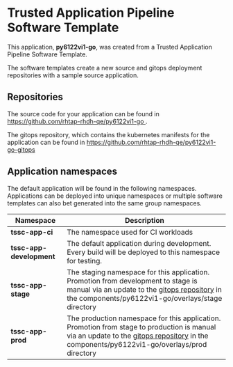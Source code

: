 # Trusted Application Pipeline Software Template

This application, **py6122vi1-go**, was created from a Trusted Application Pipeline Software Template.

The software templates create a new source and gitops deployment repositories with a sample source application. 

## Repositories

The source code for your application can be found in [https://github.com/rhtap-rhdh-qe/py6122vi1-go ](https://github.com/rhtap-rhdh-qe/py6122vi1-go ).
 
The gitops repository, which contains the kubernetes manifests for the application can be found in 
[https://github.com/rhtap-rhdh-qe/py6122vi1-go-gitops ](https://github.com/rhtap-rhdh-qe/py6122vi1-go-gitops ) 

## Application namespaces 

The default application will be found in the following namespaces. Applications can be deployed into unique namespaces or multiple software templates can also bet generated into the same group namespaces.  

|  Namespace   |  Description   |  
| -------- | -------- |
| **tssc-app-ci** | The namespace used for CI workloads |
| **tssc-app-development** | The default application during development. Every build will be deployed to this namespace for testing. |
| **tssc-app-stage** | The staging namespace for this application. Promotion from development to stage is manual via an update to the [gitops repository](https://github.com/rhtap-rhdh-qe/py6122vi1-go-gitops ) in the components/py6122vi1-go/overlays/stage directory |
| **tssc-app-prod** | The production namespace for this application. Promotion from stage to production is manual via an update to the [gitops repository](https://github.com/rhtap-rhdh-qe/py6122vi1-go-gitops ) in the components/py6122vi1-go/overlays/prod directory |
